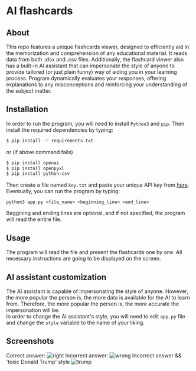 # AI flashcards
## About
This repo features a unique flashcards viewer, designed to efficiently aid in the memorization and comprehension of any educational material. It reads data from both .xlsx and .csv files. Additionally, the flashcard viewer also has a built-in AI assistant that can impersonate the style of anyone to provide tailored (or just plain funny) way of aiding you in your learning process. Program dynamically evaluates your responses, offering explanations to any misconceptions and reinforcing your understanding of the subject matter.

## Installation
In order to run the program, you will need to install `Python3` and `pip`.
Then install the required dependencies by typing:
```bash
$ pip install -r requirements.txt
```
or (if above command fails)
```bash
$ pip install openai
$ pip install openpyxl
$ pip install python-csv
```

Then create a file named `key.txt` and paste your unique API key from [here](https://openai.com/blog/openai-api/).  
Eventually, you can run the program by typing:
```
python3 app.py <file_name> <beginning_line> <end_line>
```
Beggining and ending lines are optional, and if not specified, the program will read the entire file.

## Usage
The program will read the file and present the flashcards one by one. All necessary instructions are going to be displayed on the screen.

## AI assistant customization
The AI assistant is capable of impersonating the style of anyone. However, the more popular the person is, the more data is available for the AI to learn from. Therefore, the more popular the person is, the more accurate the impersonation will be.  
In order to change the AI assistant's style, you will need to edit `app.py` file and change the `style` variable to the name of your liking.

## Screenshots
Correct answer:
![right](https://user-images.githubusercontent.com/93160829/230689929-2ff8afaf-a524-4030-97dd-6dfef2ec5a82.gif)
Incorrect answer:
![wrong](https://user-images.githubusercontent.com/93160829/230689947-38470cfd-7ff9-4145-b100-2ef3387d22ca.gif)
Incorrect answer && 'toxic Donald Trump' style
![trump](https://user-images.githubusercontent.com/93160829/230689994-15dbcf24-7871-44e6-99f7-a1d87623df2b.gif)
